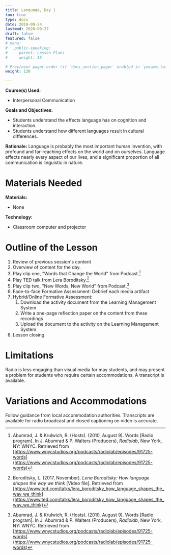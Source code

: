 ```yaml
---
title: Language, Day 1
tou: true
type: docs
date: 2019-09-24
lastmod: 2020-09-27
draft: false
featured: false
# menu:
#   public-speaking:
#     parent: Lesson Plans
#     weight: 15

# Prev/next pager order (if `docs_section_pager` enabled in `params.toml`)
weight: 120

---
```


**Course(s) Used:**

* Interpersonal Communication

**Goals and Objectives:**

* Students understand the effects language has on cognition and interaction.
* Students understand how different languages result in cultural differences.

**Rationale:** Language is probably the most important human invention, with profound and far-reaching effects on the world and on ourselves.
Language effects nearly every aspect of our lives, and a significant proportion of all communication is linguistic in nature.

# Materials Needed

**Materials:**

* None

**Technology:**

* Classroom computer and projector

# Outline of the Lesson

1.  Review of previous session's content
2.  Overview of content for the day.
3.  Play clip one, "Words that Change the World" from Podcast.[^radiolab-2010-words]
4.  Play TED talk from Lera Boroditsky.[^boroditsky-2017-ted]
5.  Play clip two, "New Words, New World" from Podcast.[^radiolab-2010-words]
6.  Face-to-face Formative Assessment: Debrief each media artifact
7.  Hybrid/Online Formative Assessment:
    1.  Download the activity document from the Learning Management System
    2.  Write a one-page reflection paper on the content from these recordings
    3.  Upload the document to the activity on the Learning Management System
8.  Lesson closing

[^boroditsky-2017-ted]: Boroditsky, L. (2017, November). *Lena Boroditsky: How language shapes the way we think* [Video file]. Retrieved from [https://www.ted.com/talks/lera_boroditsky_how_language_shapes_the_way_we_think](https://www.ted.com/talks/lera_boroditsky_how_language_shapes_the_way_we_think)
[^radiolab-2010-words]: Abumrad, J. & Krulwich, R. (Hosts). (2010, August 9). Words [Radio program]. In J. Abumrad & P. Walters (Producers), *Radiolab*, New York, NY: WNYC. Retrieved from [https://www.wnycstudios.org/podcasts/radiolab/episodes/91725-words](https://www.wnycstudios.org/podcasts/radiolab/episodes/91725-words)

# Limitations

Radio is less engaging than visual media for may students, and may present a problem for students who require certain accommodations.
A transcript is available.

<!--
# Debrief
-->

# Variations and Accommodations

Follow guidance from local accommodation authorities.
Transcripts are available for radio broadcast and closed captioning on video is accurate.

<!-- End Notes -->

<!-- Previous Versions:

   v#   | Date       | Modifications
  ------|:-----------|:-------------
  v0.01 | 2020-09-27 | updated format, and for Canvas. Added formative assessment
  v0.00 | 2019-09-24 | Initial Version

-->
